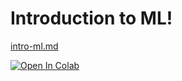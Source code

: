 # Introduction to ML!

[intro-ml.md](intro-ml.md)

[![Open In Colab](https://colab.research.google.com/assets/colab-badge.svg)](https://colab.research.google.com/github/ishaandey/node/blob/master/week-6/workshop/ml-intro.ipynb)